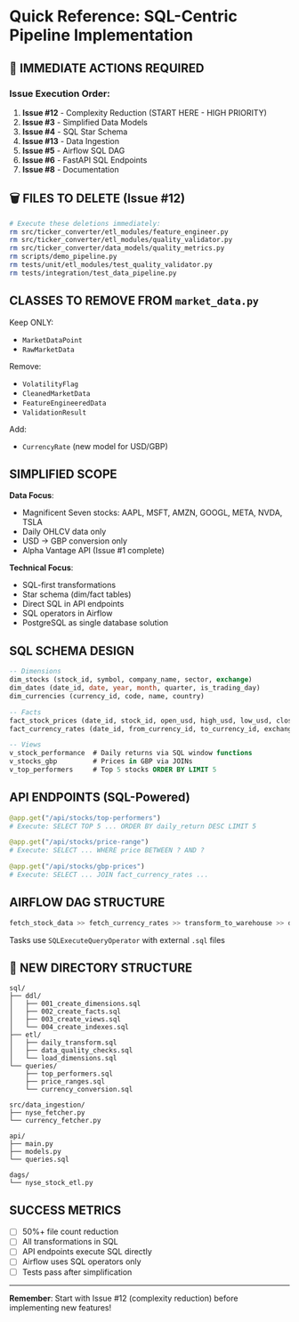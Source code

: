 # Quick Reference: SQL-Centric Pipeline Implementation

## 🚨 IMMEDIATE ACTIONS REQUIRED

### Issue Execution Order:
1. **Issue #12** - Complexity Reduction (START HERE - HIGH PRIORITY)
2. **Issue #3** - Simplified Data Models  
3. **Issue #4** - SQL Star Schema
4. **Issue #13** - Data Ingestion
5. **Issue #5** - Airflow SQL DAG
6. **Issue #6** - FastAPI SQL Endpoints
7. **Issue #8** - Documentation

## 🗑️ FILES TO DELETE (Issue #12)

```bash
# Execute these deletions immediately:
rm src/ticker_converter/etl_modules/feature_engineer.py
rm src/ticker_converter/etl_modules/quality_validator.py
rm src/ticker_converter/data_models/quality_metrics.py
rm scripts/demo_pipeline.py
rm tests/unit/etl_modules/test_quality_validator.py
rm tests/integration/test_data_pipeline.py
```

## CLASSES TO REMOVE FROM `market_data.py`

Keep ONLY:
- `MarketDataPoint` 
- `RawMarketData`

Remove:
- `VolatilityFlag`
- `CleanedMarketData` 
- `FeatureEngineeredData`
- `ValidationResult`

Add:
- `CurrencyRate` (new model for USD/GBP)

## SIMPLIFIED SCOPE

**Data Focus**:
- Magnificent Seven stocks: AAPL, MSFT, AMZN, GOOGL, META, NVDA, TSLA
- Daily OHLCV data only
- USD → GBP conversion only
- Alpha Vantage API (Issue #1 complete)

**Technical Focus**:
- SQL-first transformations
- Star schema (dim/fact tables)
- Direct SQL in API endpoints
- SQL operators in Airflow
- PostgreSQL as single database solution

## SQL SCHEMA DESIGN

```sql
-- Dimensions
dim_stocks (stock_id, symbol, company_name, sector, exchange)
dim_dates (date_id, date, year, month, quarter, is_trading_day)
dim_currencies (currency_id, code, name, country)

-- Facts  
fact_stock_prices (date_id, stock_id, open_usd, high_usd, low_usd, close_usd, volume)
fact_currency_rates (date_id, from_currency_id, to_currency_id, exchange_rate)

-- Views
v_stock_performance  # Daily returns via SQL window functions
v_stocks_gbp         # Prices in GBP via JOINs
v_top_performers     # Top 5 stocks ORDER BY LIMIT 5
```

## API ENDPOINTS (SQL-Powered)

```python
@app.get("/api/stocks/top-performers")
# Execute: SELECT TOP 5 ... ORDER BY daily_return DESC LIMIT 5

@app.get("/api/stocks/price-range")  
# Execute: SELECT ... WHERE price BETWEEN ? AND ?

@app.get("/api/stocks/gbp-prices")
# Execute: SELECT ... JOIN fact_currency_rates ...
```

## AIRFLOW DAG STRUCTURE

```python
fetch_stock_data >> fetch_currency_rates >> transform_to_warehouse >> data_quality_check
```

Tasks use `SQLExecuteQueryOperator` with external `.sql` files

## 📁 NEW DIRECTORY STRUCTURE

```
sql/
├── ddl/
│   ├── 001_create_dimensions.sql
│   ├── 002_create_facts.sql  
│   ├── 003_create_views.sql
│   └── 004_create_indexes.sql
├── etl/
│   ├── daily_transform.sql
│   ├── data_quality_checks.sql
│   └── load_dimensions.sql
└── queries/
    ├── top_performers.sql
    ├── price_ranges.sql
    └── currency_conversion.sql

src/data_ingestion/
├── nyse_fetcher.py
└── currency_fetcher.py

api/
├── main.py
├── models.py
└── queries.sql

dags/
└── nyse_stock_etl.py
```

## SUCCESS METRICS

- [ ] 50%+ file count reduction
- [ ] All transformations in SQL
- [ ] API endpoints execute SQL directly  
- [ ] Airflow uses SQL operators only
- [ ] Tests pass after simplification

---

**Remember**: Start with Issue #12 (complexity reduction) before implementing new features!
